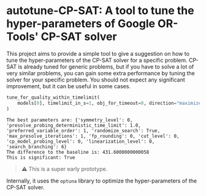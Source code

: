 # autotune-CP-SAT: A tool to tune the hyper-parameters of Google OR-Tools' CP-SAT solver

This project aims to provide a simple tool to give a suggestion on how to tune
the hyper-parameters of the CP-SAT solver for a specific problem. CP-SAT is
already tuned for generic problems, but if you have to solve a lot of very
similar problems, you can gain some extra performance by tuning the solver for
your specific problem. You should not expect any significant improvement, but it
can be useful in some cases.

```python
tune_for_quality_within_timelimit(
    models[0], timelimit_in_s=1, obj_for_timeout=0, direction="maximize"
)
```

```output
The best parameters are: {'symmetry_level': 0, 'presolve_probing_deterministic_time_limit': 1.0, 'preferred_variable_order': 1, 'randomize_search': True, 'max_presolve_iterations': 1, 'fp_rounding': 0, 'cut_level': 0, 'cp_model_probing_level': 0, 'linearization_level': 0, 'search_branching': 6}
The difference to the baseline is: 431.6000000000058
This is significant: True
```

> :warning: This is a super early prototype.

Internally, it uses the `optuna` library to optimize the hyper-parameters of the
CP-SAT solver.
